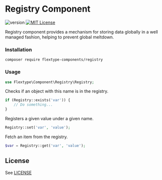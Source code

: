 # Registry Component
![version](https://img.shields.io/badge/version-1.0.0-brightgreen.svg?style=flat-square "Version")
[![MIT License](https://img.shields.io/badge/license-MIT-blue.svg?style=flat-square)](https://github.com/flextype-components/registry/blob/master/LICENSE)

Registry component provides a mechanism for storing data globally in a well managed fashion, helping to prevent global meltdown.

### Installation

```
composer require flextype-components/registry
```

### Usage

```php
use Flextype\Component\Registry\Registry;
```

Checks if an object with this name is in the registry.
```php
if (Registry::exists('var')) {
    // Do something...
}
```

Registers a given value under a given name.
```php
Registry::set('var', 'value');
```

Fetch an item from the registry.
```php
$var = Registry::get('var', 'value');
```

## License
See [LICENSE](https://github.com/flextype-components/registry/blob/master/LICENSE)
